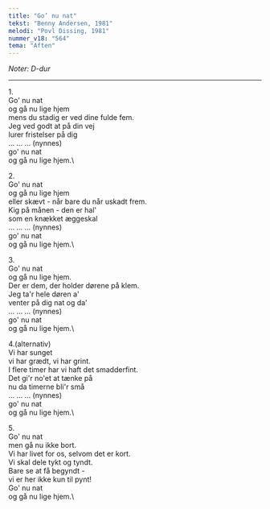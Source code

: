 ```yaml
---
title: "Go’ nu nat"
tekst: "Benny Andersen, 1981"
melodi: "Povl Dissing, 1981"
nummer_v18: "564"
tema: "Aften"
---
```

*Noter: D-dur*

***

1\.\
Go' nu nat\
og gå nu lige hjem\
mens du stadig er ved dine fulde fem.\
Jeg ved godt at på din vej\
lurer fristelser på dig\
… … … (nynnes)\
go' nu nat\
og gå nu lige hjem.\


2\.\
Go' nu nat\
og gå nu lige hjem\
eller skævt - når bare du når uskadt frem.\
Kig på månen - den er hal'\
som en knækket æggeskal\
… … … (nynnes)\
go' nu nat\
og gå nu lige hjem.\


3\.\
Go' nu nat\
og gå nu lige hjem.\
Der er dem, der holder dørene på klem.\
Jeg ta'r hele døren a'\
venter på dig nat og da'\
… … … (nynnes)\
go' nu nat\
og gå nu lige hjem.\


4.(alternativ)\
Vi har sunget\
vi har grædt, vi har grint.\
I flere timer har vi haft det smadderfint.\
Det gi'r no'et at tænke på\
nu da timerne bli'r små\
… … … (nynnes)\
go' nu nat\
og gå nu lige hjem.\


5\.\
Go' nu nat\
men gå nu ikke bort.\
Vi har livet for os, selvom det er kort.\
Vi skal dele tykt og tyndt.\
Bare se at få begyndt -\
vi er her ikke kun til pynt!\
Go' nu nat\
og gå nu lige hjem.\
